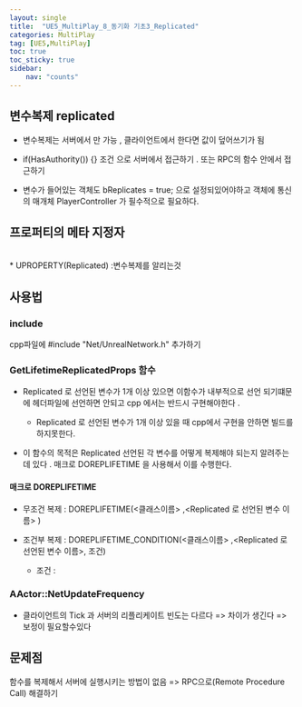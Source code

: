 ```yaml
---
layout: single
title:  "UE5_MultiPlay_8_동기화 기초3_Replicated"
categories: MultiPlay
tag: [UE5,MultiPlay]
toc: true
toc_sticky: true
sidebar:
    nav: "counts"
---
```


## 변수복제 replicated

* 변수복제는 서버에서 만 가능 , 클라이언트에서 한다면 값이 덮어쓰기가 됨 

* if(HasAuthority()) {} 조건 으로 서버에서 접근하기 . 또는 RPC의 함수 안에서 접근하기

* 변수가 들어있는 객체도 bReplicates = true; 으로 설정되있어야하고 객체에 통신의 매개체 PlayerController 가 필수적으로 필요하다.

## 프로퍼티의 메타 지정자
<br>  
* UPROPERTY(Replicated) :변수복제를 알리는것

## 사용법

### include
cpp파일에 #include "Net/UnrealNetwork.h" 추가하기 

### GetLifetimeReplicatedProps 함수
   
* Replicated 로 선언된 변수가 1개 이상 있으면 이함수가 내부적으로 선언 되기떄문에 헤더파일에 선언하면 안되고 cpp 에서는 반드시 구현해야한다 .
    * Replicated 로 선언된 변수가 1개 이상 있을 때 cpp에서 구현을 안하면 빌드를 하지못한다.
   
* 이 함수의 목적은 Replicated 선언된 각 변수를 어떻게 복제해야 되는지 알려주는데 있다 . 매크로 DOREPLIFETIME 을 사용해서 이를 수행한다.


#### 매크로 DOREPLIFETIME

* 무조건 복제 : DOREPLIFETIME(<클래스이름> ,<Replicated 로 선언된 변수 이름> )  
   
* 조건부 복제 : DOREPLIFETIME_CONDITION(<클래스이름> ,<Replicated 로 선언된 변수 이름>, 조건)
    * 조건 : 

###  AActor::NetUpdateFrequency

* 클라이언트의 Tick 과 서버의 리플리케이트 빈도는 다르다 => 차이가 생긴다 => 보정이 필요할수있다

## 문제점 

함수를 복제해서 서버에 실행시키는 방법이 없음 => RPC으로(Remote Procedure Call) 해결하기 


